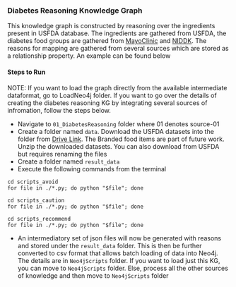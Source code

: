 ### Diabetes Reasoning Knowledge Graph
This knowledge graph is constructed by reasoning over the ingredients present in USFDA database. The ingredients are gathered from USFDA, the diabetes food groups are gathered from [MayoClinic]() and [NIDDK](). The reasons for mapping are gathered from several sources which are stored as a relationship property. An example can be found below




#### Steps to Run
NOTE: If you want to load the graph directly from the available intermediate dataformat, go to LoadNeo4j folder. If you want to go over the details of creating the diabetes reasoning KG by integrating several sources of infromation, follow the steps below.

* Navigate to `01_DiabetesReasoning` folder where 01 denotes source-01
* Create a folder named `data`. Download the USFDA datasets into the folder from [Drive Link](https://drive.google.com/drive/folders/1W50GviNYxg3Rd6PV2uMmxqVQqty9BHhy?usp=drive_link). The Branded food items are part of future work. Unzip the downloaded datasets. You can also download from USFDA but requires renaming the files
* Create a folder named `result_data`
* Execute the following commands from the terminal

```
cd scripts_avoid
for file in ./*.py; do python "$file"; done

cd scripts_caution
for file in ./*.py; do python "$file"; done

cd scripts_recommend
for file in ./*.py; do python "$file"; done

```
* An intermediatory set of json files will now be generated with reasons and stored under the `result_data` folder. This is then be further converted to csv format that allows batch loading of data into Neo4j. The details are in `Neo4jScripts` folder. If you want to load just this KG, you can move to `Neo4jScripts` folder. Else, process all the other sources of knowledge and then move to `Neo4jScripts` folder